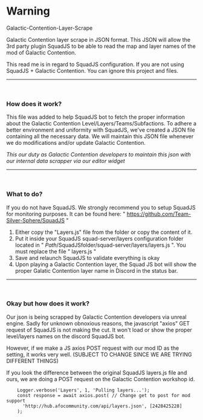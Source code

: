 <h1>Warning</h1>

Galactic-Contention-Layer-Scrape

Galactic Contention layer scrape in JSON format. This JSON will allow the 3rd party plugin SquadJS to be able to read the map and layer names of the mod of Galactic Contention.

This read me is in regard to SquadJS configuration. If you are not using SquadJS + Galactic Contention. You can ignore this project and files.

---
<br>

<h3>How does it work?</h3>

This file was added to help SquadJS bot to fetch the proper information about the Galactic Contention Level/Layers/Teams/Subfactions. To adhere a better environment and uniformity with SquadJS, we've created a JSON file containing all the necessary data. We will maintain this JSON file whenever we do modifications and/or update Galactic Contention.

_This our duty as Galactic Contention developers to maintain this json with our internal data scrapper via our editor widget_

_______
<br>

<h3>What to do?</h3>

If you do not have SquadJS. We strongly recommend you to setup SquadJS for monitoring purposes. It can be found here: " https://github.com/Team-Silver-Sphere/SquadJS "

1. Either copy the "Layers.js" file from the folder or copy the content of it.
2. Put it inside your SquadJS squad-server/layers configuration folder located in " $Path/$SquadJSfolder/squad-server/layers/layers.js ". You must replace the file " layers.js "
3. Save and relaunch SquadJS to validate everything is okay
4. Upon playing a Galactic Contention layer, the Squad JS bot will show the proper Galatic Contention layer name in Discord in the status bar.

_______
<br>

<h3>Okay but how does it work?</h3>

Our json is being scrapped by Galactic Contention developers via unreal engine. Sadly for unknown obnoxious reasons, the javascript "axios" GET request of SquadJS is not making the cut. It won't load or show the proper level/layers names on the discord SquadJS bot.

However, if we make a JS axios POST request with our mod ID as the setting, it works very well. (SUBJECT TO CHANGE SINCE WE ARE TRYING DIFFERENT THINGS)

If you look the difference between the original SquadJS layers.js file and ours, we are doing a POST request on the Galactic Contention workshop id.

```
    Logger.verbose('Layers', 1, 'Pulling layers...');
    const response = await axios.post( // Change get to post for mod support
      'http://hub.afocommunity.com/api/layers.json', [2428425228]
    );
```
